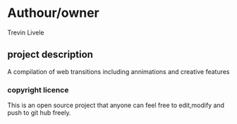 <!-- ![alt text](/images1/screenshop.png)



| food  | price (ksh) |
| ------------- | ------------- |
| burger  | 200 |
| juice |80 |
| cheeese  | 450 | -->



# Authour/owner
Trevin Livele

## project description
A compilation of web transitions including annimations and creative features


### copyright licence

This is an open source project that anyone can feel free to edit,modify and push to git hub freely.

